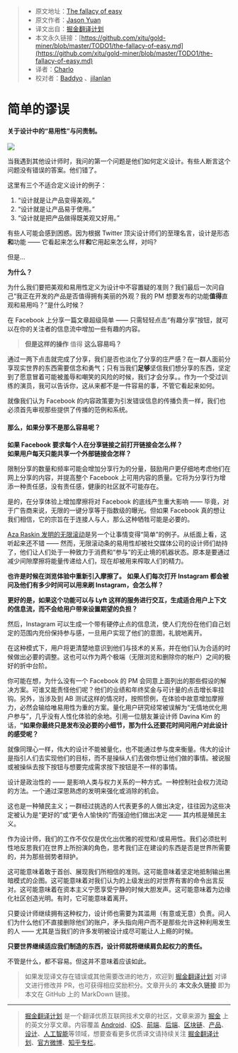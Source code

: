> * 原文地址：[The fallacy of easy](https://uxdesign.cc/the-fallacy-of-easy-a89ef864759b)
> * 原文作者：[Jason Yuan](https://medium.com/@jasonyuan)
> * 译文出自：[掘金翻译计划](https://github.com/xitu/gold-miner)
> * 本文永久链接：[https://github.com/xitu/gold-miner/blob/master/TODO1/the-fallacy-of-easy.md](https://github.com/xitu/gold-miner/blob/master/TODO1/the-fallacy-of-easy.md)
> * 译者：[Charlo](https://github.com/Charlo-O)
> * 校对者：[Baddyo](https://github.com/Baddyo) 、[jilanlan](https://github.com/jilanlan)

# 简单的谬误

#### 关于设计中的“易用性”与问责制。

![](https://cdn-images-1.medium.com/max/4212/1*jFWCVcN5gVFX9B3maGyusQ@2x.jpeg)

当我遇到其他设计师时，我问的第一个问题是他们如何定义设计。有些人断言这个问题没有错误的答案。他们错了。

这里有三个不适合定义设计的例子：

1. “设计就是让产品变得美观。”
2. “设计就是让产品易于使用。”
3. “设计就是把产品做得既美观又好用。”

有些人可能会感到困惑。因为根据 Twitter 顶尖设计师们的至理名言，设计是形态**和**功能 —— 它看起来怎么样**和**它用起来怎么样，对吗?

但是...

**为什么？**

为什么我们要把美观和易用性定义为设计中不容置疑的准则？我们最后一次问自己“我正在开发的产品是否值得拥有美丽的外观？我的 PM 想要发布的功能**值得**直观和易用吗？”是什么时候？

在 Facebook 上分享一篇文章超级简单 —— 只需轻轻点击“有趣分享”按钮，就可以在你的关注者的信息流中增加一些有趣的内容。

>  **但是这样的操作** 值得 **这么容易吗？**

通过一两下点击就完成了分享，我们是否也淡化了分享的庄严感？在一群人面前分享现实世界的东西需要信念和勇气；只有当我们**足够**坚信我们想分享的东西，坚定到了愿意冒着可能被羞辱和嘲笑的风险的时候，我们才会分享。。作为一个受过训练的演员，我可以告诉你，这从来都不是一件容易的事，不管它看起来如何。

就像我们认为 Facebook 的内容政策要为引发错误信息的传播负责一样，我们也必须首先审视那些提供了传播的范例和系统。

#### 那么，如果分享不是那么容易呢？

**如果 Facebook 要求每个人在分享链接之前打开链接会怎么样？**  
**如果用户每天只能共享一个外部链接会怎样？**

限制分享的数量和频率可能会增加分享行为的分量，鼓励用户更仔细地考虑他们在网上分享的内容，并提高整个 Facebook 上可用内容的质量。它将为分享行为增添一种责任感，没有责任感，健康的社区就不可能存在。

是的，在分享体验上增加摩擦将对 Facebook 的底线产生重大影响 —— 毕竟，对于广告商来说，无限的一键分享等于指数级的曝光。但如果 Facebook 真的想让我们相信，它的宗旨在于连接人与人，那么这种牺牲可能是必要的。

[Aza Raskin 发明的无限滚动](https://www.bbc.com/news/technology-44640959)是另一个让事情变得“简单”的例子。从纸面上看，这听起来还不错 —— 然而，无限滚动条的易用性却被社交媒体公司的设计师们劫持了，他们让人们处于一种致力于消费和“参与”的无止境的机器状态。原本是要通过减少间隙摩擦将能量传递给人们，现在却被用来榨取人们的精力。

**也许是时候在浏览体验中重新引入摩擦了。** 
**如果人们每次打开 Instagram 都会被问及他们有多少时间可以用来刷 Instagram，会怎么样？**

**更好的是，如果这个功能可以与 Lyft 这样的服务进行交互，生成适合用户上下文的信息流，而不会给用户带来设置期望的负担？**

然后，Instagram 可以生成一个带有硬停止点的信息流，使人们充份在他们自己划定的范围内充份保持参与感，一旦用户实现了他们的意图，礼貌地离开。

在这种模式下，用户将更清楚地意识到他们与技术的关系，并在他们认为合适的时候做出必要的调整。这也可以作为两个极端（无限浏览和删除你的帐户）之间的极好的折中台阶。

你可能在想，为什么没有一个 Facebook 的 PM 会同意上面列出的那些假设的解决方案。可谁又能责怪他们呢？他们的业绩和年终奖金与可计量的点击增长率挂钩。另外，当涉及到 AB 测试这样的情况时，按照惯例，在体验中故意增加摩擦力，必然会输给唯易用性为重的方案。量化用户研究经常被误解为“无情地优化用户参与”，几乎没有人性化体验的余地。引用一位朋友兼设计师 Davina Kim 的话，**“如果你最终只是发布没必要的小细节，那为什么还要花时间问用户对此设计的感受呢？**

就像同理心一样，伟大的设计不能被量化，也不能通过参与度来衡量。伟大的设计是指引人们去实现他们的目标，而不是操纵人们去做你想让他们做的事情。被说服或被操纵去按下按钮与想要完成需求按下按钮是不一样的事情。

设计是政治性的 —— 是影响人类与权力关系的一种方式。一种控制社会权力流动的方法。一个通过深思熟虑的发明来强化或消除的机会。

这也是一种殖民主义；一群经过挑选的人代表更多的人做出决定，往往因为这些决定被认为是“更好的”或“更令人愉快的”而强迫他们做出决定 —— 其内核是殖民主义。

作为设计师，我们的工作不仅仅是优化出优雅的视觉和/或易用性。我们必须批判性地反思我们在世界上所扮演的角色，思考我们正在建设的东西是否是世界所需要的，并为那些弱势者辩护。

这可能意味着敢于首创、展现我们所相信的准则。这可能意味着坚定地抵制输出黑暗模式的企图。这可能意味着对我们认为的上级发出的对世界有害的命令出言反对。这可能意味着在资本主义宁愿享受宁静的时候大胆发声。这可能意味着为边缘化社区创造光明。有时，它可能意味着离开。

只要设计师继续拥有这种权力，设计师也需要为其滥用（有意或无意）负责。问人们为什么他们不直接删除他们的账户，矛头指向用户而不是那些允许这种利用发生的人 —— 尤其是当我们的许多发明被设计成尽可能让人上瘾的时候。

**只要世界继续适应我们制造的东西，设计师就将继续肩负起权力的责任。**

不管是什么，都不容易。但这并不意味着应该如此。

> 如果发现译文存在错误或其他需要改进的地方，欢迎到 [掘金翻译计划](https://github.com/xitu/gold-miner) 对译文进行修改并 PR，也可获得相应奖励积分。文章开头的 **本文永久链接** 即为本文在 GitHub 上的 MarkDown 链接。

---

> [掘金翻译计划](https://github.com/xitu/gold-miner) 是一个翻译优质互联网技术文章的社区，文章来源为 [掘金](https://juejin.im) 上的英文分享文章。内容覆盖 [Android](https://github.com/xitu/gold-miner#android)、[iOS](https://github.com/xitu/gold-miner#ios)、[前端](https://github.com/xitu/gold-miner#前端)、[后端](https://github.com/xitu/gold-miner#后端)、[区块链](https://github.com/xitu/gold-miner#区块链)、[产品](https://github.com/xitu/gold-miner#产品)、[设计](https://github.com/xitu/gold-miner#设计)、[人工智能](https://github.com/xitu/gold-miner#人工智能)等领域，想要查看更多优质译文请持续关注 [掘金翻译计划](https://github.com/xitu/gold-miner)、[官方微博](http://weibo.com/juejinfanyi)、[知乎专栏](https://zhuanlan.zhihu.com/juejinfanyi)。
